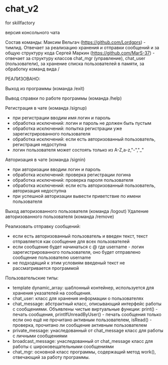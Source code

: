 # chat_v2
for skillfactory

версия консольного чата

Состав команды:
Максим Вельгач (https://github.com/Lordgprs) - тимлид. Отвечает за реализацию хранения и отправки сообщений и за общую структуру кода
Сергей Маркин (https://github.com/MarS-37) - отвечает за структуру классов chat_mgr (управление), chat_user (пользователи), за хранение списка пользователей в памяти, за обработку команд вида /<command>

РЕАЛИЗОВАНО:
 
Выход из программы (команда /exit)

Вывод справки по работе программы (команда /help) 

Регистрация в чате (команда /signup)
 - при регистрации вводим имя логин и пароль
 - обработка исключений: логин и пароль не должен быть пустым
 - обработка исключений: попытка регистрации уже зарегистрированного пользователя
 - обработка исключений: если есть авторизованный пользователь, регистрация недоступна
 - логин пользователя может состоять только из A-Z,a-z,"-","_"
 
Авторизация в чате (команда /signin)
 - при авторизации вводим логин и пароль
 - обработка исключений: проверка регистрации логина
 - обработка исключений: проверка пароля пользователя
 - обработка исключений: если есть авторизованный пользователь, авторизация недоступна
 - при успешной авторизации вывести приветствие по имени пользователя

Выход авторизованного пользователя (команда /logout)
Удаление авторизованного пользователя (команда /remove)

Реализовать отправку сообщений:
 - если есть авторизованный пользователь и введен текст, текст отправляется как 
	сообщение для всех пользователей
 - если сообщение будет начинаться с @<username> где username - логин зарегистрированного пользователя,
	оно будет отправлено сообщение пользователю username
 - не подходящий к этим условиям введеный текст не рассматривается программой
 
 Пользовательские типы:
 - template dynamic_array: шаблонный контейнер, используется для хранения указателей на сообщения.
 - chat_user: класс для хранения информации о пользователях
 - chat_message: абстрактный класс, описывающий интерфейс работы с сообщениями. Объявлены чистые виртуальные функции:
 print() - печать сообщения, 
 printIfUnreadByUser() - печать сообщения только если оно ещё не прочитано активным пользователем,
 isRead() - проверка, прочитано ли сообщение активным пользователем
 - private_message: унаследованный от chat_message класс для работы с личными сообщениями
 - broadcast_message: унаследованный от chat_message класс для работы с широковещательными сообщениями
 - chat_mgr: основной класс программы, содержащий метод work(), отвечающий за работу программы.
 